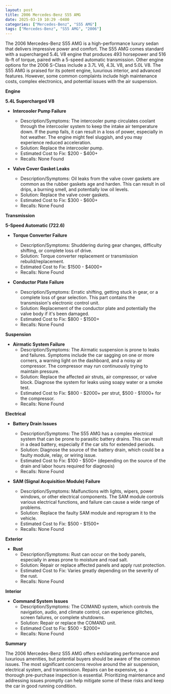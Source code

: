 ```yaml
---
layout: post
title: 2006 Mercedes-Benz S55 AMG
date: 2025-03-19 10:29 -0400
categories: ["Mercedes-Benz", "S55 AMG"]
tags: ["Mercedes-Benz", "S55 AMG", "2006"]
---
```

The 2006 Mercedes-Benz S55 AMG is a high-performance luxury sedan that delivers impressive power and comfort. The S55 AMG comes standard with a supercharged 5.4L V8 engine that produces 493 horsepower and 516 lb-ft of torque, paired with a 5-speed automatic transmission. Other engine options for the 2006 S-Class include a 3.7L V6, 4.3L V8, and 5.0L V8. The S55 AMG is praised for its potent engine, luxurious interior, and advanced features. However, some common complaints include high maintenance costs, complex electronics, and potential issues with the air suspension.

**Engine**

**5.4L Supercharged V8**

*   **Intercooler Pump Failure**
    *   Description/Symptoms: The intercooler pump circulates coolant through the intercooler system to keep the intake air temperature down. If the pump fails, it can result in a loss of power, especially in hot weather. The engine might feel sluggish, and you may experience reduced acceleration.
    *   Solution: Replace the intercooler pump.
    *   Estimated Cost to Fix: $200 - $400+
    * Recalls: None Found

*   **Valve Cover Gasket Leaks**
    *   Description/Symptoms: Oil leaks from the valve cover gaskets are common as the rubber gaskets age and harden. This can result in oil drips, a burning smell, and potentially low oil levels.
    *   Solution: Replace the valve cover gaskets.
    *   Estimated Cost to Fix: $300 - $600+
    *   Recalls: None Found

**Transmission**

**5-Speed Automatic (722.6)**

*   **Torque Converter Failure**
    *   Description/Symptoms: Shuddering during gear changes, difficulty shifting, or complete loss of drive.
    *   Solution: Torque converter replacement or transmission rebuild/replacement.
    *   Estimated Cost to Fix: $1500 - $4000+
    *   Recalls: None Found

*   **Conductor Plate Failure**
    *   Description/Symptoms: Erratic shifting, getting stuck in gear, or a complete loss of gear selection. This part contains the transmission's electronic control unit.
    *   Solution: Replacement of the conductor plate and potentially the valve body if it's been damaged.
    *   Estimated Cost to Fix: $800 - $1500+
    *   Recalls: None Found

**Suspension**

*   **Airmatic System Failure**
    *   Description/Symptoms: The Airmatic suspension is prone to leaks and failures. Symptoms include the car sagging on one or more corners, a warning light on the dashboard, and a noisy air compressor. The compressor may run continuously trying to maintain pressure.
    *   Solution: Replace the affected air struts, air compressor, or valve block. Diagnose the system for leaks using soapy water or a smoke test.
    *   Estimated Cost to Fix: $800 - $2000+ per strut, $500 - $1000+ for the compressor.
    *   Recalls: None Found

**Electrical**

*   **Battery Drain Issues**
    *   Description/Symptoms: The S55 AMG has a complex electrical system that can be prone to parasitic battery drains. This can result in a dead battery, especially if the car sits for extended periods.
    *   Solution: Diagnose the source of the battery drain, which could be a faulty module, relay, or wiring issue.
    *   Estimated Cost to Fix: $100 - $500+ (depending on the source of the drain and labor hours required for diagnosis)
    *   Recalls: None Found

*   **SAM (Signal Acquisition Module) Failure**
    *   Description/Symptoms: Malfunctions with lights, wipers, power windows, or other electrical components. The SAM module controls various electrical functions, and failure can cause a wide range of problems.
    *   Solution: Replace the faulty SAM module and reprogram it to the vehicle.
    *   Estimated Cost to Fix: $500 - $1500+
    *   Recalls: None Found

**Exterior**

*   **Rust**
    *   Description/Symptoms: Rust can occur on the body panels, especially in areas prone to moisture and road salt.
    *   Solution: Repair or replace affected panels and apply rust protection.
    *   Estimated Cost to Fix: Varies greatly depending on the severity of the rust.
    *   Recalls: None Found

**Interior**

*   **Command System Issues**
    *   Description/Symptoms: The COMAND system, which controls the navigation, audio, and climate control, can experience glitches, screen failures, or complete shutdowns.
    *   Solution: Repair or replace the COMAND unit.
    *   Estimated Cost to Fix: $500 - $2000+
    *   Recalls: None Found

**Summary**

The 2006 Mercedes-Benz S55 AMG offers exhilarating performance and luxurious amenities, but potential buyers should be aware of the common issues. The most significant concerns revolve around the air suspension, electrical system, and transmission. Repairs can be expensive, so a thorough pre-purchase inspection is essential. Prioritizing maintenance and addressing issues promptly can help mitigate some of these risks and keep the car in good running condition.

